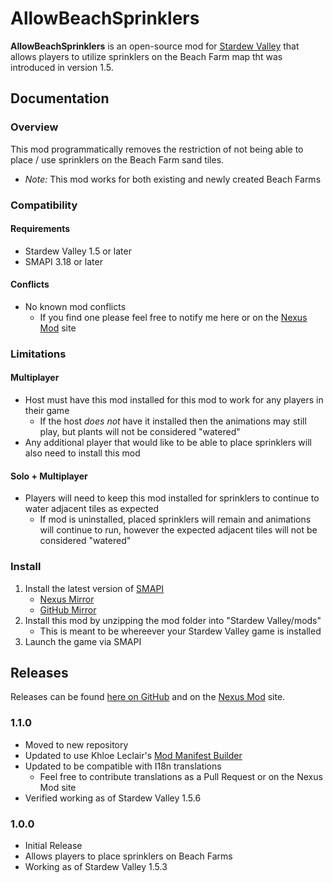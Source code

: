 # AllowBeachSprinklers
**AllowBeachSprinklers** is an open-source mod for [Stardew Valley](https://stardewvalley.net) that allows players to utilize sprinklers on the Beach Farm map tht was introduced in version 1.5.

## Documentation
### Overview
This mod programmatically removes the restriction of not being able to place / use sprinklers on the Beach Farm sand tiles.
- *Note:* This mod works for both existing and newly created Beach Farms

### Compatibility
#### Requirements
- Stardew Valley 1.5 or later
- SMAPI 3.18 or later

#### Conflicts
- No known mod conflicts
    - If you find one please feel free to notify me here or on the [Nexus Mod](https://www.nexusmods.com/stardewvalley/mods/7629) site

### Limitations
#### Multiplayer
- Host must have this mod installed for this mod to work for any players in their game
    - If the host *does not* have it installed then the animations may still play, but plants will not be considered "watered"
- Any additional player that would like to be able to place sprinklers will also need to install this mod

#### Solo + Multiplayer
- Players will need to keep this mod installed for sprinklers to continue to water adjacent tiles as expected
    - If mod is uninstalled, placed sprinklers will remain and animations will continue to run, however the expected adjacent tiles will not be considered "watered"

### Install
1. Install the latest version of [SMAPI](https://smapi.io)
    - [Nexus Mirror](https://www.nexusmods.com/stardewvalley/mods/2400)
    - [GitHub Mirror](https://github.com/Pathoschild/SMAPI/releases)
2. Install this mod by unzipping the mod folder into "Stardew Valley/mods"
    - This is meant to be whereever your Stardew Valley game is installed
3. Launch the game via SMAPI

## Releases
Releases can be found [here on GitHub](https://github.com/hedgehog-technologies/StardewMods/releases) and on the [Nexus Mod](https://www.nexusmods.com/stardewvalley/mods/7629) site.
### 1.1.0
- Moved to new repository
- Updated to use Khloe Leclair's [Mod Manifest Builder](https://github.com/KhloeLeclair/Stardew-ModManifestBuilder)
- Updated to be compatible with I18n translations
    - Feel free to contribute translations as a Pull Request or on the Nexus Mod site
- Verified working as of Stardew Valley 1.5.6

### 1.0.0
- Initial Release
- Allows players to place sprinklers on Beach Farms
- Working as of Stardew Valley 1.5.3
